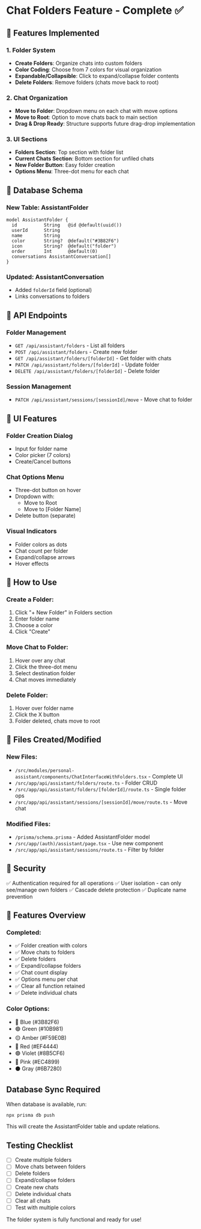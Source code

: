 # Chat Folders Feature - Complete ✅

## 🎯 Features Implemented

### 1. Folder System
- **Create Folders**: Organize chats into custom folders
- **Color Coding**: Choose from 7 colors for visual organization
- **Expandable/Collapsible**: Click to expand/collapse folder contents
- **Delete Folders**: Remove folders (chats move back to root)

### 2. Chat Organization
- **Move to Folder**: Dropdown menu on each chat with move options
- **Move to Root**: Option to move chats back to main section
- **Drag & Drop Ready**: Structure supports future drag-drop implementation

### 3. UI Sections
- **Folders Section**: Top section with folder list
- **Current Chats Section**: Bottom section for unfiled chats
- **New Folder Button**: Easy folder creation
- **Options Menu**: Three-dot menu for each chat

## 📁 Database Schema

### New Table: AssistantFolder
```prisma
model AssistantFolder {
  id          String   @id @default(uuid())
  userId      String
  name        String
  color       String?  @default("#3B82F6")
  icon        String?  @default("folder")
  order       Int      @default(0)
  conversations AssistantConversation[]
}
```

### Updated: AssistantConversation
- Added `folderId` field (optional)
- Links conversations to folders

## 🔧 API Endpoints

### Folder Management
- `GET /api/assistant/folders` - List all folders
- `POST /api/assistant/folders` - Create new folder
- `GET /api/assistant/folders/[folderId]` - Get folder with chats
- `PATCH /api/assistant/folders/[folderId]` - Update folder
- `DELETE /api/assistant/folders/[folderId]` - Delete folder

### Session Management
- `PATCH /api/assistant/sessions/[sessionId]/move` - Move chat to folder

## 🎨 UI Features

### Folder Creation Dialog
- Input for folder name
- Color picker (7 colors)
- Create/Cancel buttons

### Chat Options Menu
- Three-dot button on hover
- Dropdown with:
  - Move to Root
  - Move to [Folder Name]
- Delete button (separate)

### Visual Indicators
- Folder colors as dots
- Chat count per folder
- Expand/collapse arrows
- Hover effects

## 🚀 How to Use

### Create a Folder:
1. Click "+ New Folder" in Folders section
2. Enter folder name
3. Choose a color
4. Click "Create"

### Move Chat to Folder:
1. Hover over any chat
2. Click the three-dot menu
3. Select destination folder
4. Chat moves immediately

### Delete Folder:
1. Hover over folder name
2. Click the X button
3. Folder deleted, chats move to root

## 📝 Files Created/Modified

### New Files:
- `/src/modules/personal-assistant/components/ChatInterfaceWithFolders.tsx` - Complete UI
- `/src/app/api/assistant/folders/route.ts` - Folder CRUD
- `/src/app/api/assistant/folders/[folderId]/route.ts` - Single folder ops
- `/src/app/api/assistant/sessions/[sessionId]/move/route.ts` - Move chat

### Modified Files:
- `/prisma/schema.prisma` - Added AssistantFolder model
- `/src/app/(auth)/assistant/page.tsx` - Use new component
- `/src/app/api/assistant/sessions/route.ts` - Filter by folder

## 🔐 Security

✅ Authentication required for all operations
✅ User isolation - can only see/manage own folders
✅ Cascade delete protection
✅ Duplicate name prevention

## 🎯 Features Overview

### Completed:
- ✅ Folder creation with colors
- ✅ Move chats to folders
- ✅ Delete folders
- ✅ Expand/collapse folders
- ✅ Chat count display
- ✅ Options menu per chat
- ✅ Clear all function retained
- ✅ Delete individual chats

### Color Options:
- 🔵 Blue (#3B82F6)
- 🟢 Green (#10B981)
- 🟡 Amber (#F59E0B)
- 🔴 Red (#EF4444)
- 🟣 Violet (#8B5CF6)
- 🩷 Pink (#EC4899)
- ⚫ Gray (#6B7280)

## Database Sync Required

When database is available, run:
```bash
npx prisma db push
```

This will create the AssistantFolder table and update relations.

## Testing Checklist

- [ ] Create multiple folders
- [ ] Move chats between folders
- [ ] Delete folders
- [ ] Expand/collapse folders
- [ ] Create new chats
- [ ] Delete individual chats
- [ ] Clear all chats
- [ ] Test with multiple colors

The folder system is fully functional and ready for use!